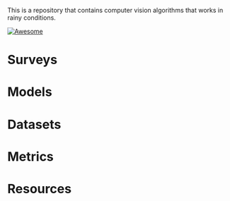 This is a repository that contains computer vision algorithms that works in rainy conditions. 

[![Awesome](https://awesome.re/badge.svg)](https://awesome.re)

# Surveys

# Models

# Datasets

# Metrics

# Resources
